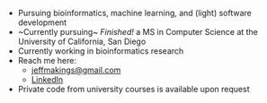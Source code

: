  - Pursuing bioinformatics, machine learning, and (light) software development
- ~Currently pursuing~ *Finished!* a MS in Computer Science at the University of California, San Diego
- Currently working in bioinformatics research
- Reach me here: 
  - jeffmakings@gmail.com
  - [LinkedIn](https://www.linkedin.com/in/jeffmakings/)
- Private code from university courses is available upon request
